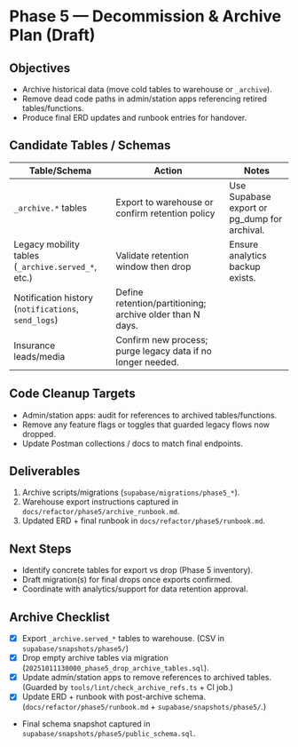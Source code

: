 # Phase 5 — Decommission & Archive Plan (Draft)

## Objectives
- Archive historical data (move cold tables to warehouse or `_archive`).
- Remove dead code paths in admin/station apps referencing retired tables/functions.
- Produce final ERD updates and runbook entries for handover.

## Candidate Tables / Schemas
| Table/Schema | Action | Notes |
|--------------|--------|-------|
| `_archive.*` tables | Export to warehouse or confirm retention policy | Use Supabase export or pg_dump for archival. |
| Legacy mobility tables (`_archive.served_*`, etc.) | Validate retention window then drop | Ensure analytics backup exists. |
| Notification history (`notifications`, `send_logs`) | Define retention/partitioning; archive older than N days. |
| Insurance leads/media | Confirm new process; purge legacy data if no longer needed. |

## Code Cleanup Targets
- Admin/station apps: audit for references to archived tables/functions.
- Remove any feature flags or toggles that guarded legacy flows now dropped.
- Update Postman collections / docs to match final endpoints.

## Deliverables
1. Archive scripts/migrations (`supabase/migrations/phase5_*`).
2. Warehouse export instructions captured in `docs/refactor/phase5/archive_runbook.md`.
3. Updated ERD + final runbook in `docs/refactor/phase5/runbook.md`.

## Next Steps
- Identify concrete tables for export vs drop (Phase 5 inventory).
- Draft migration(s) for final drops once exports confirmed.
- Coordinate with analytics/support for data retention approval.

## Archive Checklist
- [x] Export `_archive.served_*` tables to warehouse. (CSV in `supabase/snapshots/phase5/`)
- [x] Drop empty archive tables via migration (`20251011130000_phase5_drop_archive_tables.sql`).
- [x] Update admin/station apps to remove references to archived tables. (Guarded by `tools/lint/check_archive_refs.ts` + CI job.)
- [x] Update ERD + runbook with post-archive schema. (`docs/refactor/phase5/runbook.md` + `supabase/snapshots/phase5/`.)

- Final schema snapshot captured in `supabase/snapshots/phase5/public_schema.sql`.
